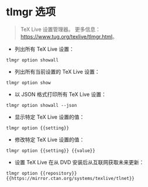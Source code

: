 # tlmgr 选项

> TeX Live 设置管理器。
> 更多信息：<https://www.tug.org/texlive/tlmgr.html>。

- 列出所有 TeX Live 设置：

`tlmgr option showall`

- 列出所有当前设置的 TeX Live 设置：

`tlmgr option show`

- 以 JSON 格式打印所有 TeX Live 设置：

`tlmgr option showall --json`

- 显示特定 TeX Live 设置的值：

`tlmgr option {{setting}}`

- 修改特定 TeX Live 设置的值：

`tlmgr option {{setting}} {{value}}`

- 设置 TeX Live 在从 DVD 安装后从互联网获取未来更新：

`tlmgr option {{repository}} {{https://mirror.ctan.org/systems/texlive/tlnet}}`